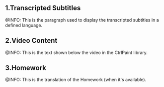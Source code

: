 ﻿<h2>1.Transcripted Subtitles</h2>
﻿@INFO: This is the paragraph used to display the transcripted subtitles in a defined language.
﻿<br/><h2>2.Video Content</h2>
﻿@INFO: This is the text shown below the video in the CtrlPaint library.
﻿<br/><h2>3.Homework</h2>
﻿@INFO: This is the translation of the Homework (when it's available).
